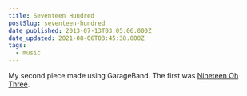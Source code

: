 ```yaml
---
title: Seventeen Hundred
postSlug: seventeen-hundred
date_published: 2013-07-13T03:05:06.000Z
date_updated: 2021-08-06T03:45:38.000Z
tags:
  - music
---
```


My second piece made using GarageBand. The first was [Nineteen Oh Three](http://youtu.be/rFqYSdF-Exg).
